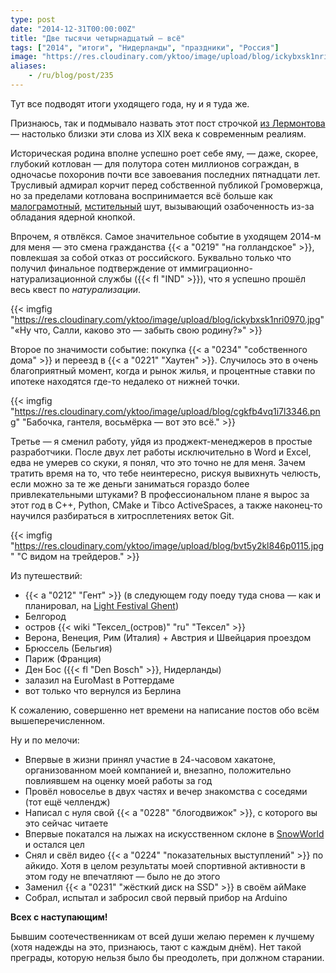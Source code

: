 ```yaml
---
type: post
date: "2014-12-31T00:00:00Z"
title: "Две тысячи четырнадцатый — всё"
tags: ["2014", "итоги", "Нидерланды", "праздники", "Россия"]
image: "https://res.cloudinary.com/yktoo/image/upload/blog/ickybxsk1nri0970.jpg"
aliases:
    - /ru/blog/post/235
---
```


Тут все подводят итоги уходящего года, ну и я туда же.

Признаюсь, так и подмывало назвать этот пост строчкой [из Лермонтова](http://ru.wikisource.org/wiki/%D0%9F%D1%80%D0%BE%D1%89%D0%B0%D0%B9,_%D0%BD%D0%B5%D0%BC%D1%8B%D1%82%D0%B0%D1%8F_%D0%A0%D0%BE%D1%81%D1%81%D0%B8%D1%8F_(%D0%9B%D0%B5%D1%80%D0%BC%D0%BE%D0%BD%D1%82%D0%BE%D0%B2)/%D0%9F%D0%A1%D0%A1_1901_(%D0%92%D0%A2)) — настолько близки эти слова из XIX века к современным реалиям.

<!--more-->

Историческая родина вполне успешно роет себе яму, — даже, скорее, глубокий котлован — для полутора сотен миллионов сограждан, в одночасье похоронив почти все завоевания последних пятнадцати лет. Трусливый адмирал корчит перед собственной публикой Громовержца, но за пределами котлована воспринимается всё больше как [малограмотный](http://www.japantimes.co.jp/opinion/2014/12/19/commentary/world-commentary/putin-isnt-worried-but-the-west-should-be/), [мстительный](http://www.washingtonpost.com/opinions/russias-treatment-of-a-leading-dissident-makes-plain-its-worry/2014/12/30/e5d676aa-9047-11e4-a412-4b735edc7175_story.html?hpid=z3) шут, вызывающий озабоченность из-за обладания ядерной кнопкой.

Впрочем, я отвлёкся. Самое значительное событие в уходящем 2014-м для меня — это смена гражданства {{< a "0219" "на голландское" >}}, повлекшая за собой отказ от российского. Буквально только что получил финальное подтверждение от иммиграционно-натурализационной службы ({{< fl "IND" >}}), что я успешно прошёл весь квест по *натурализации*.

{{< imgfig "https://res.cloudinary.com/yktoo/image/upload/blog/ickybxsk1nri0970.jpg" "«Ну что, Салли, каково это — забыть свою родину?»" >}}

Второе по значимости событие: покупка {{< a "0234" "собственного дома" >}} и переезд в {{< a "0221" "Хаутен" >}}. Случилось это в очень благоприятный момент, когда и рынок жилья, и процентные ставки по ипотеке находятся где-то недалеко от нижней точки.

{{< imgfig "https://res.cloudinary.com/yktoo/image/upload/blog/cgkfb4vq1i7l3346.png" "Бабочка, гантеля, восьмёрка — вот это всё." >}}

Третье ­— я сменил работу, уйдя из проджект-менеджеров в простые разработчики. После двух лет работы исключительно в Word и Excel, едва не умерев со скуки, я понял, что это точно не для меня. Зачем тратить время на то, что тебе неинтересно, рискуя вывихнуть челюсть, если можно за те же деньги заниматься гораздо более привлекательными штуками? В профессиональном плане я вырос за этот год в C++, Python, CMake и Tibco ActiveSpaces, а также наконец-то научился разбираться в хитросплетениях веток Git.

{{< imgfig "https://res.cloudinary.com/yktoo/image/upload/blog/bvt5y2kl846p0115.jpg" "С видом на трейдеров." >}}

Из путешествий:

* {{< a "0212" "Гент" >}} (в следующем году поеду туда снова — как и планировал, на [Light Festival Ghent](http://www.visitgent.be/en/event-light-festival-ghent))
* Белгород
* остров {{< wiki "Тексел_(остров)" "ru" "Тексел" >}}
* Верона, Венеция, Рим (Италия) + Австрия и Швейцария проездом
* Брюссель (Бельгия)
* Париж (Франция)
* Ден Бос ({{< fl "Den Bosch" >}}, Нидерланды)
* залазил на EuroMast в Роттердаме
* вот только что вернулся из Берлина

К сожалению, совершенно нет времени на написание постов обо всём вышеперечисленном.

Ну и по мелочи:

* Впервые в жизни принял участие в 24-часовом хакатоне, организованном моей компанией и, внезапно, положительно повлиявшем на оценку моей работы за год
* Провёл новоселье в двух частях и вечер знакомства с соседями (тот ещё челлендж)
* Написал с нуля свой {{< a "0228" "блогодвижок" >}}, с которого вы это сейчас читаете
* Впервые покатался на лыжах на искусственном склоне в [SnowWorld](http://www.snowworld.com/) и остался цел
* Снял и свёл видео {{< a "0224" "показательных выступлений" >}} по айкидо. Хотя в целом результаты моей спортивной активности в этом году не впечатляют — было не до этого
* Заменил {{< a "0231" "жёсткий диск на SSD" >}} в своём айМаке
* Собрал, испытал и забросил свой первый прибор на Arduino

**Всех с наступающим!**

Бывшим соотечественникам от всей души желаю перемен к лучшему (хотя надежды на это, признаюсь, тают с каждым днём). Нет такой преграды, которую нельзя было бы преодолеть, при должном старании.
